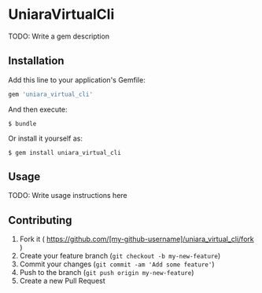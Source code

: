 # UniaraVirtualCli

TODO: Write a gem description

## Installation

Add this line to your application's Gemfile:

```ruby
gem 'uniara_virtual_cli'
```

And then execute:

    $ bundle

Or install it yourself as:

    $ gem install uniara_virtual_cli

## Usage

TODO: Write usage instructions here

## Contributing

1. Fork it ( https://github.com/[my-github-username]/uniara_virtual_cli/fork )
2. Create your feature branch (`git checkout -b my-new-feature`)
3. Commit your changes (`git commit -am 'Add some feature'`)
4. Push to the branch (`git push origin my-new-feature`)
5. Create a new Pull Request
